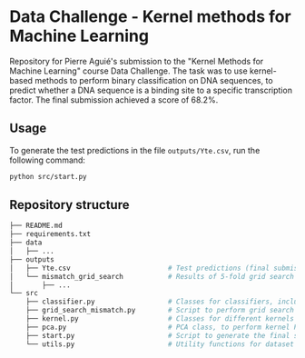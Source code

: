 # Data Challenge - Kernel methods for Machine Learning

Repository for Pierre Aguié's submission to the "Kernel Methods for Machine Learning" course Data Challenge. The task was to use kernel-based methods to perform binary classification on DNA sequences, to predict whether a DNA sequence is a binding site to a specific transcription factor. The final submission achieved a score of 68.2%.

## Usage

To generate the test predictions in the file `outputs/Yte.csv`, run the following command:
```bash
python src/start.py
```

## Repository structure

```bash
├── README.md
├── requirements.txt
├── data                                    
│   ├── ...
├── outputs
│   ├── Yte.csv                        # Test predictions (final submission)
│   └── mismatch_grid_search           # Results of 5-fold grid search cross validation for mismatch kernels with SVMs
│       ├── ...
└── src
    ├── classifier.py                  # Classes for classifiers, including SVMs and KLR
    ├── grid_search_mismatch.py        # Script to perform grid search for SVMs with mismatch kernels
    ├── kernel.py                      # Classes for different kernels
    ├── pca.py                         # PCA class, to perform kernel PCA
    ├── start.py                       # Script to generate the final submission file
    └── utils.py                       # Utility functions for dataset loading/manipulation and scoring
```
